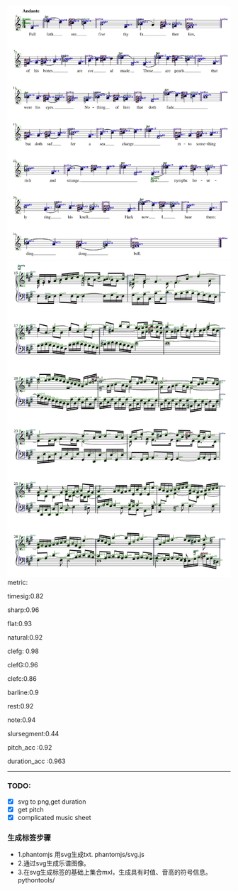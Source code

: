 ![RESULT](result1.png)
![result](result2.png)
metric:

timesig:0.82

sharp:0.96

flat:0.93

natural:0.92

clefg: 0.98

clefG:0.96

clefc:0.86

barline:0.9

rest:0.92

note:0.94

slursegment:0.44

pitch_acc :0.92

duration_acc :0.963

----------

### TODO:
- [x] svg to png,get duration
- [x] get pitch
- [x] complicated music sheet

### 生成标签步骤
- 1.phantomjs 用svg生成txt. phantomjs/svg.js
- 2.通过svg生成乐谱图像。
- 3.在svg生成标签的基础上集合mxl，生成具有时值、音高的符号信息。pythontools/

